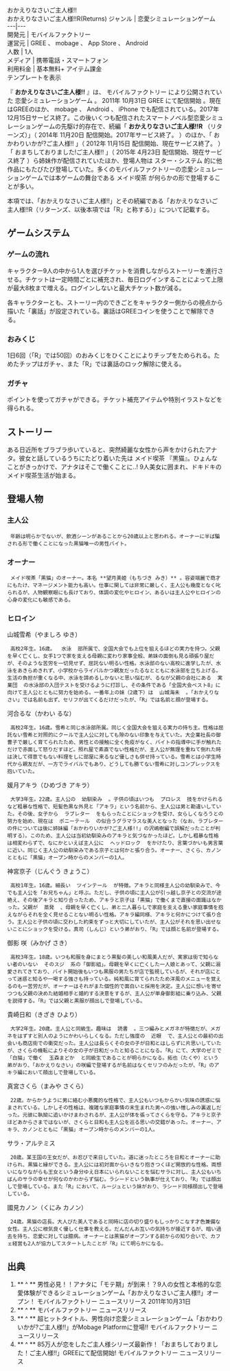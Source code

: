 おかえりなさいご主人様!!  
おかえりなさいご主人様!!R(Returns)  ジャンル  |  恋愛シミュレーションゲーム   
---|---  
開発元  |  モバイルファクトリー   
運営元  |  GREE  、  mobage  、  App Store  、  Android   
人数  |  1人   
メディア  |  携帯電話・スマートフォン   
利用料金  |  基本無料+  アイテム課金   
テンプレートを表示  
  
『 **おかえりなさいご主人様!!** 』は、  モバイルファクトリー  により公開されていた  恋愛シミュレーションゲーム  。  2011年
10月31日  GREE  にて配信開始    。現在はGREEのほか、  mobage  、  Android  、  iPhone
でも配信されている。2017年12月15日サービス終了。この後いくつも配信されたスマートノベル型恋愛シミュレーションゲームの先駆け的存在で、続編「
**おかえりなさいご主人様!!R** （リターンズ）」（  2014年  11月20日  配信開始。2017年サービス終了。    ）のほか、「
おかわりいかが?ご主人様!!  」（  2012年  11月15日  配信開始、現在サービス終了。    ）「  おまちしておりました!ご主人様!!
」（  2015年  4月23日  配信開始、現在サービス終了    ）ら姉妹作が配信されていたほか、登場人物は  スター・システム
的に他作品にもたびたび登場していた。多くのモバイルファクトリーの恋愛シミュレーションゲームでは本ゲームの舞台である  メイド喫茶
が何らかの形で登場することが多い。

本項では、「おかえりなさいご主人様!!」とその続編である「おかえりなさいご主人様!!R（リターンズ、以後本項では「R」と称する）」について記載する。

##  ゲームシステム  

###  ゲームの流れ  

キャラクター9人の中から1人を選びチケットを消費しながらストーリーを進行させる。チケットは一定時間ごとに補充され、毎日ログインすることによって上限が最大8枚まで増える。ログインしないと最大チケット数が減る。

各キャラクターとも、ストーリー内のできごとをキャラクター側からの視点から描いた「裏話」が設定されている。裏話はGREEコインを使うことで解除できる。

###  おみくじ  

1日6回（「R」では50回）のおみくじをひくことによりチップをためられる。ためたチップはガチャ、また「R」では裏話のロック解除に使える。

###  ガチャ  

ポイントを使ってガチャができる。チケット補充アイテムや特別イラストなどを得られる。

##  ストーリー  

ある日近所をブラブラ歩いていると、突然綺麗な女性から声をかけられたアナタ。彼女と話しているうちにたどり着いた先は  メイド喫茶
『黒猫』。ひょんなことがきっかけで、アナタはそこで働くことに..! 9人美女に囲まれ、ドキドキのメイド喫茶生活が始まる。

##  登場人物  

###  主人公  

     年齢は明らかでないが、飲酒シーンがあることから20歳以上と思われる。オーナーに半ば騙される形で働くことになった黒猫唯一の男性バイト。 

###  オーナー  

     メイド喫茶「黒猫」のオーナー。本名 **望月美姫（もちづき みき）** 。容姿端麗で商才にもたけ、マネージメント能力も高い。仕事に関しては非常に厳しく、主人公も幾度となく叱られるが、人物観察眼にも長けており、体調の変化やヒロイン、あるいは主人公やヒロインの心身の変化にも敏感である。 

###  ヒロイン  

山城雪希（やましろ ゆき）

     高校2年生。16歳。  水泳  部所属で、全国大会でも上位を狙えるほどの実力を持つ。父親を早く亡くし、女手1つで家を支える母親に変わり家事全般、弟妹の面倒も見る頑張り屋だが、そのような苦労を一切見せず、屈託ない明るい性格。水泳部のない高校に進学したが、水泳をあきらめきれず、小学校からライバルかつ親友だったるなとともに水泳部を立ち上げる。生活の負担が重くなる中、水泳を諦めるしかないと思い悩むが、るなが父親の会社にある  実業団  の水泳部の入団テストを受けるように打診し、その条件である「全国大会ベスト8」に向けて主人公とともに努力を始める。一番年上の妹（2歳下）は  山城海未  。「おかえりなさい」では名前も出ず、セリフが出てくるだけだったが、「R」では名前と顔が登場する。 

河合るな（かわい るな）

     高校2年生。16歳。雪希と同じ水泳部所属。同じく全国大会を狙える実力の持ち主。性格は屈託ない雪希と対照的にクールで主人公に対しても隙のない印象を与えていた。大企業社長の御曹子で厳しく育てられたため、男性との接触に全く免疫がなく、バイトの指導中に手が触れただけで赤面して怒りだすほど。照れ屋で素直でない性格だが、主人公が無理を重ねて倒れた時は決して得意でもない料理をしに部屋に来るなど優しさも併せ持っている。雪希とは小学生時代から親友だが、一方でライバルでもあり、どうしても勝てない雪希に対しコンプレックスを抱いていた。 

媛月アキラ（ひめづき アキラ）

     大学3年生。22歳。主人公の  幼馴染み  。子供の頃はいつも  プロレス  技をかけられるなど粗暴な性格で、短髪色黒な外見と「アキラ」という名前から、主人公は男と勘違いしていた。その後、女子から  ラブレター  をもらったことにショックを受け、女らしくなろうとの努力を始め、現在は  ポニーテール  の似合うグラマラスな美人となった（なお、ラブレターの件については後に姉妹編「おかわりいかが?ご主人様!!」の沢嶋樹編で誤解だったことが判明する）。このため、主人公は当初幼馴染みのアキラと気づなかったほど。しかし粗暴な性格は相変わらずで、なにかといえば主人公に  ヘッドロック  をかけたり、言葉づかいも男言葉に近い。同じく主人公の幼馴染みである京子とは何かと張り合う。オーナー、さくら、カノンとともに「黒猫」オープン時からのメンバーの1人。 

神宮京子（じんぐう きょうこ）

     高校1年生。16歳。細長い  ツインテール  が特徴。アキラと同様主人公の幼馴染みで、今でも主人公を「お兄ちゃん」と呼ぶ。ただし、子供の頃に主人公が引っ越し京子との交流が途絶え、その後アキラと知り合ったため、アキラと京子は「黒猫」で働くまで直接の面識はなかった。父親が  蒸発  、母親を早く亡くし、弟と二人暮らしで家庭を支える重い家庭事情を抱えながらそれを全く見せることない明るい性格。アキラ編同様、アキラと何かにつけて張り合う。主人公と子供の頃に交わした約束をずっと大切にしていたが、主人公がそれを思い出せないことにショックを受ける。真司（しんじ）という弟がおり、「R」では顔と名前が登場する。 

御影 咲（みかげ さき）

     高校3年生。18歳。いつも和服を身にまとう黒髪の美しい和風美人だが、実家は街で知らない者のいない  そのスジ  系の「御影組」。母親を早くに亡くした一人娘とあって、父親に溺愛されてきており、バイト開始後もいつも黒服の男たちが店で監視しているが、それが店にとって迷惑と知るや一喝する強さも持っている。純和風に育てられたため洋風のメニューを覚えるのも一苦労だが、オーナーはそれがまた個性的で面白いと採用を決定。主人公に想いを寄せつつも父親の決めた結婚相手と婚約する決意をするが、主人公が単身御影組に乗り込み、父親を説得する。「R」では父親と黒服が顔出しで登場している。 

貴崎日和（きざき ひより）

     大学2年生。20歳。主人公と同級生。趣味は  読書  。三つ編みとメガネが特徴だが、メガネをはずすと別人のようにかわいらしくなる。ただし強度の  近眼  で、主人公との最初の出会いも商店街での衝突だった。主人公は長らくその女の子が日和とはしらずに片思いしていたが、さくらの機転によりその女の子が日和だったと知ることになる。「R」にて、大学のゼミで「白猫」で働く  玉森まどか  と同級生であることが明らかになる。拓也（たくや）という弟がおり、「おかえりなさい」の咲編で登場するが名前はなくセリフのみだったが、「R」のアキラ編において顔出しで登場している。 

真宮さくら（まみや さくら）

     22歳。からかうように男に絡む小悪魔的な性格で、主人公もいつもからかい気味の誘惑に悩まされている。しかしその性格は、複雑な家庭事情の末生まれた男への強い憎しみの裏返しだった。元彼に執拗に追いかけまわされるが、主人公が体を張ってさくらを守る。アキラと京子ほどあからさまではないが、さくらと日和も主人公を巡る思いの交錯があった。オーナー、アキラ、カノンとともに「黒猫」オープン時からのメンバーの1人。 

サラ・アルテミス

     20歳。某王国の王女だが、お忍びで来日していた。道に迷ったところを日和とオーナーに助けられ、黒猫と縁ができる。主人公には初対面からいきなり抱きつくほど開放的な性格。両想いになりながらも王女という身分ゆえ日本にいられないことを悩むサラに対し、主人公もいちばんのサラの幸せが何なのかわからず悩む。ラシードという執事が仕えており、「R」では顔出しで登場している。また「R」において、ルージュという妹がおり、ラシード同様顔出しで登場している。 

國見カノン（くにみ カノン）

     24歳。黒猫の店長。大人びた美人であると同時に店の切り盛りもしっかりこなす才色兼備な女性。主人公に根気良く優しく仕事を教える。だんだんお互いの気持ちが接近するが、暗い過去を持ち、恋愛に対しては臆病。オーナーとは黒猫がオープンする前からの知り合いで、カフェ経営も2人が協力してスタートしたことが「R」にて明らかになる。 

##  出典  

  1. ** ^  ** 男性必見！！アナタに「モテ期」が到来！？9人の女性と本格的な恋愛体験ができるシミュレーションゲーム「おかえりなさいご主人様!!」オープン！ モバイルファクトリー ニュースリリース 2011年10月31日 
  2. ** ^  ** モバイルファクトリー ニュースリリース 
  3. ** ^  ** 超ヒットタイトル、男性向け恋愛シミュレーションゲーム「おかわりいかが?ご主人様!!」がMobage Platformに登場!! モバイルファクトリー ニュースリリース 
  4. ** ^  ** 85万人が恋をしたご主人様シリーズ最新作！「おまちしておりました！ご主人様!!」GREEにて配信開始! モバイルファクトリー ニュースリリース 

